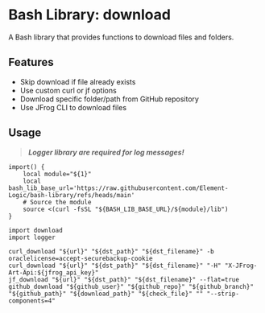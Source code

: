 # Bash Library: download

A Bash library that provides functions to download files and folders.

## Features
  - Skip download if file already exists
  - Use custom curl or jf options
  - Download specific folder/path from GitHub repository
  - Use JFrog CLI to download files

## Usage
> ***Logger library are required for log messages!***
```
import() {
    local module="${1}"
    local bash_lib_base_url='https://raw.githubusercontent.com/Element-Logic/bash-library/refs/heads/main'
    # Source the module
    source <(curl -fsSL "${BASH_LIB_BASE_URL}/${module}/lib")
}

import download
import logger

curl_download "${url}" "${dst_path}" "${dst_filename}" -b oraclelicense=accept-securebackup-cookie
curl_download "${url}" "${dst_path}" "${dst_filename}" "-H" "X-JFrog-Art-Api:${jfrog_api_key}"
jf_download "${url}" "${dst_path}" "${dst_filename}" --flat=true
github_download "${github_user}" "${github_repo}" "${github_branch}" "${github_path}" "${download_path}" "${check_file}" "" "--strip-components=4"
```
